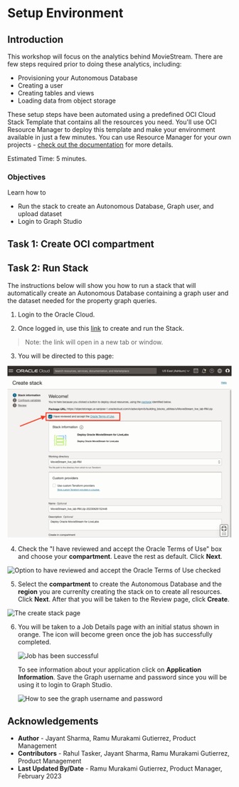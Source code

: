 # Setup Environment
## Introduction

This workshop will focus on the analytics behind MovieStream. There are few steps required prior to doing these analytics, including:
* Provisioning your Autonomous Database
* Creating a user
* Creating tables and views
* Loading data from object storage

These setup steps have been automated using a predefined OCI Cloud Stack Template that contains all the resources you need. You'll use OCI Resource Manager to deploy this template and make your environment available in just a few minutes. You can use Resource Manager for your own projects - [check out the documentation](https://docs.oracle.com/en-us/iaas/Content/ResourceManager/Concepts/resourcemanager.htm) for more details.

Estimated Time: 5 minutes.

### Objectives

Learn how to
- Run the stack to create an Autonomous Database, Graph user, and upload dataset
- Login to Graph Studio

## Task 1: Create OCI compartment
[](include:iam-compartment-create-body.md)

## Task 2: Run Stack

The instructions below will show you how to run a stack that will automatically create an Autonomous Database containing a graph user and the dataset needed for the property graph queries.

1. Login to the Oracle Cloud.

2.  Once logged in, use this [link](https://cloud.oracle.com/resourcemanager/stacks/create?zipUrl=https://objectstorage.us-ashburn-1.oraclecloud.com/p/0kMdD7Vnv0J1st_2cU-S5PYNWT4SKzOOA04XbhwltUVXnOQ7vec1JJBEGk1eOxPS/n/oradbclouducm/b/moviestream_livelab/o/MovieStream_live_lab_7_AnD.zip) to create and run the Stack.
  > Note: the link will open in a new tab or window.

3. You will be directed to this page:

  ![The create stack page](./images/create-stack.png "")

4.  Check the "I have reviewed and accept the Oracle Terms of Use" box and choose your **compartment**. Leave the rest as default. Click **Next**.

  ![Option to have reviewed and accept the Oracle Terms of Use checked](./images/oracle-terms.png "")

5. Select the **compartment** to create the Autonomous Database and the **region** you are currenlty creating the stack on to create all resources. Click **Next**. After that you will be taken to the Review page, click **Create**.

  ![The create stack page](./images/configure-variables.png "")

6. You will be taken to a Job Details page with an initial status shown in orange. The icon will become green once the job has successfully completed.

    ![Job has been successful](./images/successful-job.png "")

    To see information about your application click on **Application Information**. Save the Graph username and password since you will be using it to login to Graph Studio.

    ![How to see the graph username and password](./images/graph-username-password.png "")

## Acknowledgements
  * **Author** - Jayant Sharma, Ramu Murakami Gutierrez, Product Management
  * **Contributors** -  Rahul Tasker, Jayant Sharma, Ramu Murakami Gutierrez, Product Management
* **Last Updated By/Date** - Ramu Murakami Gutierrez, Product Manager, February 2023